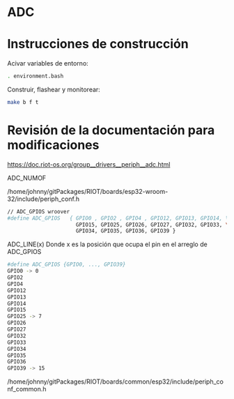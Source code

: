 ADC
===


Instrucciones de construcción
=============================

Acivar variables de entorno:

```bash
. environment.bash
```

Construir, flashear y monitorear:

```bash
make b f t
```
Revisión de la documentación para modificaciones
================================================

https://doc.riot-os.org/group__drivers__periph__adc.html

ADC_NUMOF



/home/johnny/gitPackages/RIOT/boards/esp32-wroom-32/include/periph_conf.h
```bash
// ADC_GPIOS wroover
#define ADC_GPIOS   { GPIO0 , GPIO2 , GPIO4 , GPIO12, GPIO13, GPIO14, \
                      GPIO15, GPIO25, GPIO26, GPIO27, GPIO32, GPIO33, \
                      GPIO34, GPIO35, GPIO36, GPIO39 }
```

ADC_LINE(x)
Donde x es la posición que ocupa el pin en el arreglo de ADC_GPIOS

```bash
#define ADC_GPIOS {GPIO0, ..., GPIO39}
GPIO0 -> 0
GPIO2
GPIO4
GPIO12
GPIO13
GPIO14
GPIO15
GPIO25 -> 7
GPIO26
GPIO27
GPIO32
GPIO33
GPIO34
GPIO35
GPIO36
GPIO39 -> 15
```

/home/johnny/gitPackages/RIOT/boards/common/esp32/include/periph_conf_common.h
